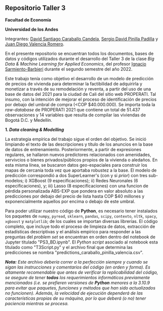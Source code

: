 ## Repositorio Taller 3

**Facultad de Economía**

**Universidad de los Andes**

Integrantes: [David Santiago Caraballo Candela](https://github.com/scaraballoc), [Sergio David Pinilla Padilla](https://github.com/sdpinilla18) y [Juan Diego Valencia Romero](https://github.com/judval).

En el presente repositorio se encuentran todos los documentos, bases de datos y códigos utilizados durante el desarrollo del Taller 3 de la clase *Big Data & Machine Learning for Applied Economics*, del profesor [Ignacio Sarmiento-Barbieri](https://ignaciomsarmiento.github.io/igaciomsarmiento) durante el segundo semestre del año 2022.

Este trabajo tenía como objetivo el desarrollo de un modelo de predicción de precios de vivienda para determinar la factibilidad de adquirirla y monetizar a través de su remodelación y reventa, a partir del uso de una base de datos del 2021 para la ciudad de Cali del sitio web PROPERATI. Tal insumo, con la intención de mejorar el proceso de identificación de precios por debajo del umbral de compra (<COP $40.000.000). Se importa toda la *raw-database* de PROPERATI 2021 que contiene un total de 51.437 observaciones y 14 variables que resulta de compilar las viviendas de Bogotá D.C. y Medellín. 
 
**1. *Data cleaning & Modelling***

La estrategia empírica del trabajo sigue el orden del objetivo. Se inició limpiando el texto de las descripciones y título de los anuncios en la base de datos de entrenamiento. Posteriormente, a partir de expresiones regulares, se hallaron nuevos predictores relacionados con amenidades, servivcios o bienes privados/públicos propios de la vivienda o aledaños. En esta misma línea, se buscaron datos geo-espaciales para construir los mapas de cercanía toda vez que aportaba robustez a la base. El modelo de predicción correspondió a dos SuperLearner's (con y si *prior*) con tres sub-modelos; i) XGBoost (9 especificaciones); ii) Redes Neuronales (6 especificaciones), y; iii) Lasso (8 especificaciones) con una funcion de pérdida personalizada ABS-EXP que pondera en valor absoluto a las predicciones por debajo del precio de lista hasta COP $40 millones y exponencialmente aquellos por encima o debajo de este umbral.  

Para poder utilizar nuestro código de **Python**, es necesario tener instalados los paquetes de `numpy`, `pyread`, `sklearn`, `pandas`, `scipy`, `contexto`, `nltk`, `spacy`, `xgboost` y `matplotlib`; de los cuales se importan diversas librerías. El código completo, que incluye todo el proceso de limpieza de datos, extracción de estadísticas descriptivas y el análisis empírico para responder a las preguntas del *problem set* se encuentran en orden dentro del notebook de Jupyter titulado "PS3_BD.ipynb". El *Python script* asociado al notebook esta titulado como "T3Script.py" y el archivo final que determina las predicciones se nombra "predictions_caraballo_pinilla_valencia.csv".

***Nota:*** *Este archivo debería correr a la perfección siempre y cuando se sigan las instrucciones y comentarios del código (en orden y forma). Es altamente recomendable que antes de verificar la replicabilidad del código, se asegure de tener **todos** los requerimientos informáticos previamente mencionados (i.e. se prefieren versiones de **Python** menores a la 3.10.9 para evitar que paquetes, funciones y métodos que han sido actualizados no funcionen). Además, la velocidad de ejecución dependerá de las características propias de su máquina, por lo que deberá (o no) tener paciencia mientras se procesa.*
